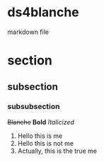 # ds4blanche
markdown file
# section
## subsection
### subsubsection

~~Blanche~~
**Bold**
*Italicized*

1. Hello this is me
3. Hello this is not me
2. Actually, this is the true me
